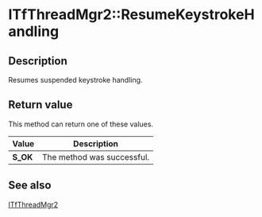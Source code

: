 # ITfThreadMgr2::ResumeKeystrokeHandling

## Description

Resumes suspended keystroke handling.

## Return value

This method can return one of these values.

| Value | Description |
| --- | --- |
| **S_OK** | The method was successful. |

## See also

[ITfThreadMgr2](https://learn.microsoft.com/windows/desktop/api/msctf/nn-msctf-itfthreadmgr2)